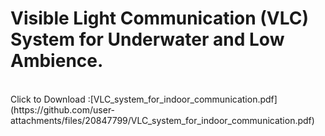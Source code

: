 # Visible Light Communication (VLC) System for Underwater and Low Ambience.
<br>
Click to Download :[VLC_system_for_indoor_communication.pdf](https://github.com/user-attachments/files/20847799/VLC_system_for_indoor_communication.pdf)
